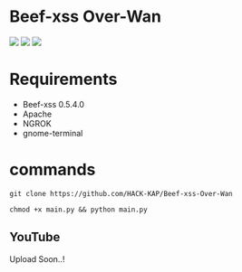 <h1>Beef-xss Over-Wan</h1>

<img src="https://ibb.co/NxzzsHZ">
<img src="https://ibb.co/s63Dm4y">
<img src="https://ibb.co/41tL9S8">

# Requirements
- Beef-xss 0.5.4.0
- Apache
- NGROK
- gnome-terminal

# commands

```
git clone https://github.com/HACK-KAP/Beef-xss-Over-Wan
```

```
chmod +x main.py && python main.py
```

## YouTube

Upload Soon..!


